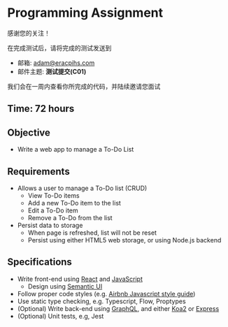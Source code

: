 # Programming Assignment

感谢您的关注！

在完成测试后，请将完成的测试发送到

- 邮箱: adam@eracpihs.com
- 邮件主题: **测试提交(C01)**

我们会在一周内查看你所完成的代码，并陆续邀请您面试

## Time: 72 hours

## Objective

- Write a web app to manage a To-Do List

## Requirements

- Allows a user to manage a To-Do list (CRUD)
  - View To-Do items
  - Add a new To-Do item to the list
  - Edit a To-Do item
  - Remove a To-Do from the list
- Persist data to storage
  - When page is refreshed, list will not be reset
  - Persist using either HTML5 web storage, or using Node.js backend

## Specifications

- Write front-end using [React](https://zh-hans.reactjs.org/docs/getting-started.html) and [JavaScript](https://developer.mozilla.org/zh-CN/docs/Web/JavaScript)
  - Design using [Semantic UI](https://react.semantic-ui.com/)
- Follow proper code styles (e.g. [Airbnb Javascript style guide](https://github.com/lin-123/javascript))
- Use static type checking, e.g. Typescript, Flow, Proptypes
- (Optional) Write back-end using [GraphQL](https://graphql.cn/learn/), and either [Koa2](https://koajs.com/#introduction) or [Express](http://www.expressjs.com.cn/)
- (Optional) Unit tests, e.g, Jest
